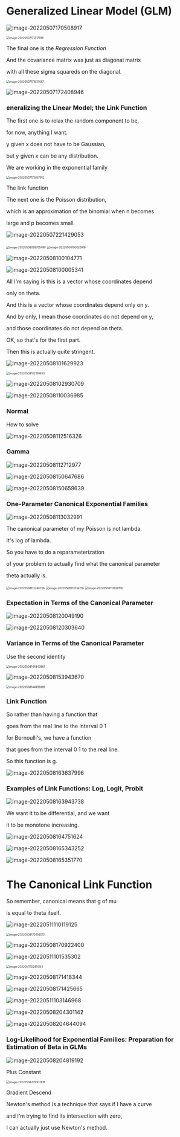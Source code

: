 # Generalized Linear Model (GLM)

![image-20220507170508917](https://ik.imagekit.io/haochen/Typora/image-20220507170508917.png)

<img src="https://ik.imagekit.io/haochen/Typora/image-20220507171317786.png" alt="image-20220507171317786" style="zoom:50%;" />

The final one is the *Regression Function*

And the covariance matrix was just as diagonal matrix

with all these sigma squareds on the diagonal.



<img src="https://ik.imagekit.io/haochen/Typora/image-20220507171531447.png" alt="image-20220507171531447" style="zoom:50%;" />

![image-20220507172408946](https://ik.imagekit.io/haochen/Typora/image-20220507172408946.png)



### eneralizing the Linear Model; the Link Function 

The first one is to relax the random component to be,

for now, anything I want.

y given x does not have to be Gaussian,

but y given x can be any distribution.



We are working in the exponential family

<img src="https://ik.imagekit.io/haochen/Typora/image-20220507173837912.png" alt="image-20220507173837912" style="zoom:50%;" />

The link function



The next one is the Poisson distribution,

which is an approximation of the binomial when n becomes

large and p becomes small.

![image-20220507221429053](https://ik.imagekit.io/haochen/Typora/image-20220507221429053.png)

<img src="https://ik.imagekit.io/haochen/Typora/image-20220508095705488.png" alt="image-20220508095705488" style="zoom:50%;" />



<img src="https://ik.imagekit.io/haochen/Typora/image-20220508100020916.png" alt="image-20220508100020916" style="zoom:50%;" />

![image-20220508100104771](https://ik.imagekit.io/haochen/Typora/image-20220508100104771.png)

![image-20220508100005341](https://ik.imagekit.io/haochen/Typora/image-20220508100005341.png)

All I'm saying is this is a vector whose coordinates depend

only on theta.

And this is a vector whose coordinates depend only on y.

And by only, I mean those coordinates do not depend on y,

and those coordinates do not depend on theta.

OK, so that's for the first part.

Then this is actually quite stringent.



![image-20220508101629923](https://ik.imagekit.io/haochen/Typora/image-20220508101629923.png)

<img src="https://ik.imagekit.io/haochen/Typora/image-20220508102159453.png" alt="image-20220508102159453" style="zoom:50%;" />



![image-20220508102930709](https://ik.imagekit.io/haochen/Typora/image-20220508102930709.png)

![image-20220508110036985](https://ik.imagekit.io/haochen/Typora/image-20220508110036985.png)

### Normal 

How to solve

![image-20220508112516326](https://ik.imagekit.io/haochen/Typora/image-20220508112516326.png)

### Gamma

![image-20220508112712977](https://ik.imagekit.io/haochen/Typora/image-20220508112712977.png)

![image-20220508150647686](https://ik.imagekit.io/haochen/Typora/image-20220508150647686.png)

![image-20220508150659639](https://ik.imagekit.io/haochen/Typora/image-20220508150659639.png)





### One-Parameter Canonical Exponential Families 

![image-20220508113032991](https://ik.imagekit.io/haochen/Typora/image-20220508113032991.png)

The canonical parameter of my Poisson is not lambda.

It's log of lambda.

So you have to do a reparameterization

of your problem to actually find what the canonical parameter

theta actually is.

<img src="https://ik.imagekit.io/haochen/Typora/image-20220508113246738.png" alt="image-20220508113246738" style="zoom:50%;" />

<img src="https://ik.imagekit.io/haochen/Typora/image-20220508113534158.png" alt="image-20220508113534158" style="zoom:50%;" />

<img src="https://ik.imagekit.io/haochen/Typora/image-20220508113828592.png" alt="image-20220508113828592" style="zoom:50%;" />

### Expectation in Terms of the Canonical Parameter

![image-20220508120049190](https://ik.imagekit.io/haochen/Typora/image-20220508120049190-2007649.png)

![image-20220508120303640](https://ik.imagekit.io/haochen/Typora/image-20220508120303640.png)



### Variance in Terms of the Canonical Parameter

Use the second identity

<img src="https://ik.imagekit.io/haochen/Typora/image-20220508144843861.png" alt="image-20220508144843861" style="zoom:50%;" />

![image-20220508153943670](https://ik.imagekit.io/haochen/Typora/image-20220508153943670.png)







<img src="https://ik.imagekit.io/haochen/Typora/image-20220508144956889.png" alt="image-20220508144956889" style="zoom:50%;" />





### Link Function

So rather than having a function that

goes from the real line to the interval 0 1

for Bernoulli's, we have a function

that goes from the interval 0 1 to the real line.

So this function is g.

![image-20220508163637996](https://ik.imagekit.io/haochen/Typora/image-20220508163637996.png)

### Examples of Link Functions: Log, Logit, Probit

![image-20220508163943738](https://ik.imagekit.io/haochen/Typora/image-20220508163943738.png)

We want it to be differential, and we want

it to be monotone increasing.

![image-20220508164751624](https://ik.imagekit.io/haochen/Typora/image-20220508164751624.png)

![image-20220508165343252](https://ik.imagekit.io/haochen/Typora/image-20220508165343252.png)

![image-20220508165351770](https://ik.imagekit.io/haochen/Typora/image-20220508165351770.png)

# The Canonical Link Function

So remember, canonical means that g of mu

is equal to theta itself.

![image-20220511110119125](https://ik.imagekit.io/haochen/Typora/image-20220511110119125.png)

<img src="https://ik.imagekit.io/haochen/Typora/image-20220508170456013.png" alt="image-20220508170456013" style="zoom:50%;" />

 ![image-20220508170922400](https://ik.imagekit.io/haochen/Typora/image-20220508170922400.png)

![image-20220511101535302](https://ik.imagekit.io/haochen/Typora/image-20220511101535302.png)

<img src="https://ik.imagekit.io/haochen/Typora/image-20220511102814153.png" alt="image-20220511102814153" style="zoom:50%;" />

![image-20220508171418344](https://ik.imagekit.io/haochen/Typora/image-20220508171418344.png)

![image-20220508171425665](https://ik.imagekit.io/haochen/Typora/image-20220508171425665.png)

![image-20220511103146968](https://ik.imagekit.io/haochen/Typora/image-20220511103146968.png)

![image-20220508204301142](https://ik.imagekit.io/haochen/Typora/image-20220508204301142.png)

![image-20220508204644094](https://ik.imagekit.io/haochen/Typora/image-20220508204644094.png)

### Log-Likelihood for Exponential Families: Preparation for Estimation of Beta in GLMs

![image-20220508204819192](https://ik.imagekit.io/haochen/Typora/image-20220508204819192.png)

Plus Constant

<img src="https://ik.imagekit.io/haochen/Typora/image-20220511095745944.png" alt="image-20220508205302616" style="zoom:50%;" />

Gradient Descend

Newton's method is a technique that says if I have a curve

and I'm trying to find its intersection with zero,

I can actually just use Newton's method.







